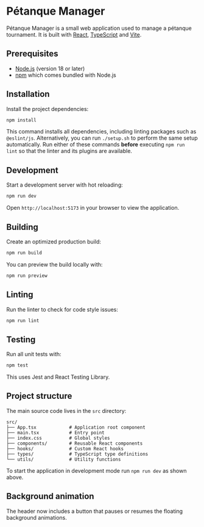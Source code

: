 # Pétanque Manager

Pétanque Manager is a small web application used to manage a pétanque tournament. It is built with [React](https://reactjs.org/), [TypeScript](https://www.typescriptlang.org/) and [Vite](https://vitejs.dev/).

## Prerequisites

- [Node.js](https://nodejs.org/) (version 18 or later)
- [npm](https://www.npmjs.com/) which comes bundled with Node.js

## Installation

Install the project dependencies:

```bash
npm install
```

This command installs all dependencies, including linting packages such as
`@eslint/js`. Alternatively, you can run `./setup.sh` to perform the same
setup automatically. Run either of these commands **before** executing
`npm run lint` so that the linter and its plugins are available.

## Development

Start a development server with hot reloading:

```bash
npm run dev
```

Open `http://localhost:5173` in your browser to view the application.

## Building

Create an optimized production build:

```bash
npm run build
```

You can preview the build locally with:

```bash
npm run preview
```

## Linting

Run the linter to check for code style issues:

```bash
npm run lint
```

## Testing

Run all unit tests with:

```bash
npm test
```

This uses Jest and React Testing Library.

## Project structure

The main source code lives in the `src` directory:

```
src/
├── App.tsx            # Application root component
├── main.tsx           # Entry point
├── index.css          # Global styles
├── components/        # Reusable React components
├── hooks/             # Custom React hooks
├── types/             # TypeScript type definitions
└── utils/             # Utility functions
```

To start the application in development mode run `npm run dev` as shown above.

## Background animation

The header now includes a button that pauses or resumes the floating
background animations.

